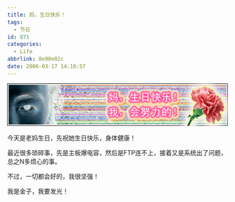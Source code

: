 ```yaml
---
title: 妈，生日快乐！
tags:
  - 节日
id: 871
categories:
  - Life
abbrlink: 8e90e02c
date: 2006-03-17 14:18:57
---
```


![](/images/2006/03/17_2006-3-318309835_12717.gif)

今天是老妈生日，先祝她生日快乐，身体健康！

最近很多琐碎事，先是主板爆电容，然后是FTP连不上，接着又是系统出了问题，总之N多烦心的事。

不过，一切都会好的，我很坚强！

我是金子，我要发光！